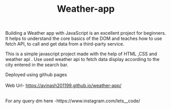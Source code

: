 # <h1 align="center">Weather-app</h1> 
<br>

Building a Weather app with JavaScript is an excellent project for beginners. It helps to understand the core basics of the DOM and teaches how to use fetch API, to call and get data from a third-party service.<br>

This is a simple javascript project made with the help of HTML ,CSS and weather api . Use used weather api to fetch data display according to the city entered in the search bar.

Deployed using github pages <br><br>
Web Url- https://avinash201199.github.io/weather-app/

<br> 
For any query dm here -https://www.instagram.com/lets__code/

